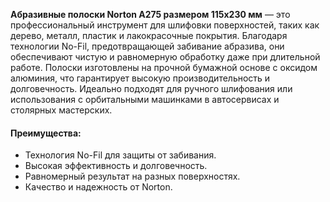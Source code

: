 **Абразивные полоски Norton A275 размером 115х230 мм** — это профессиональный инструмент для шлифовки поверхностей, таких как дерево, металл, пластик и лакокрасочные покрытия. Благодаря технологии No-Fil, предотвращающей забивание абразива, они обеспечивают чистую и равномерную обработку даже при длительной работе. Полоски изготовлены на прочной бумажной основе с оксидом алюминия, что гарантирует высокую производительность и долговечность. Идеально подходят для ручного шлифования или использования с орбитальными машинками в автосервисах и столярных мастерских.

#### Преимущества:

- Технология No-Fil для защиты от забивания.
- Высокая эффективность и долговечность.
- Равномерный результат на разных поверхностях.
- Качество и надежность от Norton.
